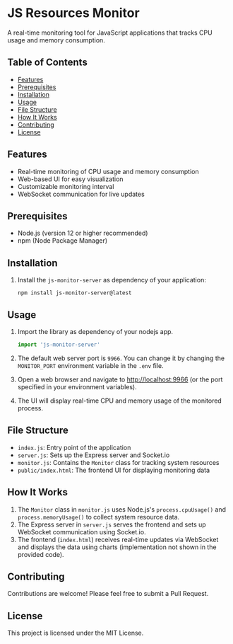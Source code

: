 # JS Resources Monitor

A real-time monitoring tool for JavaScript applications that tracks CPU usage and memory consumption.

## Table of Contents
- [Features](#features)
- [Prerequisites](#prerequisites)
- [Installation](#installation)
- [Usage](#usage)
- [File Structure](#file-structure)
- [How It Works](#how-it-works)
- [Contributing](#contributing)
- [License](#license)

## Features

- Real-time monitoring of CPU usage and memory consumption
- Web-based UI for easy visualization
- Customizable monitoring interval
- WebSocket communication for live updates

## Prerequisites

- Node.js (version 12 or higher recommended)
- npm (Node Package Manager)

## Installation

1. Install the `js-monitor-server` as dependency of your application:
   ```
   npm install js-monitor-server@latest
   ```



## Usage

1. Import the library as dependency of your nodejs app. 
   ```javascript
   import 'js-monitor-server'
   ```

2. The default web server port is `9966`. You can change it by changing the `MONITOR_PORT` environment variable in the `.env` file.

3. Open a web browser and navigate to [http://localhost:9966](http://localhost:9966) (or the port specified in your environment variables).

4. The UI will display real-time CPU and memory usage of the monitored process.

## File Structure

- `index.js`: Entry point of the application
- `server.js`: Sets up the Express server and Socket.io
- `monitor.js`: Contains the `Monitor` class for tracking system resources
- `public/index.html`: The frontend UI for displaying monitoring data

## How It Works

1. The `Monitor` class in `monitor.js` uses Node.js's `process.cpuUsage()` and `process.memoryUsage()` to collect system resource data.
2. The Express server in `server.js` serves the frontend and sets up WebSocket communication using Socket.io.
3. The frontend (`index.html`) receives real-time updates via WebSocket and displays the data using charts (implementation not shown in the provided code).

## Contributing

Contributions are welcome! Please feel free to submit a Pull Request.

## License

This project is licensed under the MIT License.
